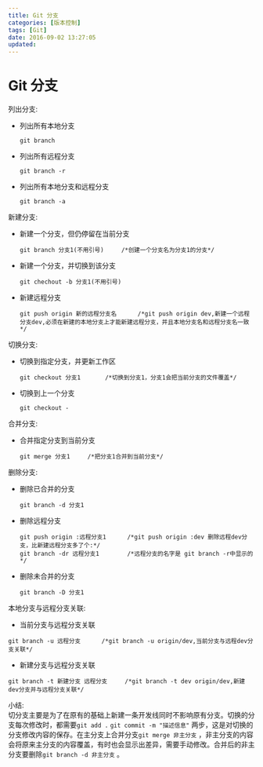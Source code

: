 ```yaml
---
title: Git 分支
categories: [版本控制]
tags: [Git]
date: 2016-09-02 13:27:05
updated:
---
```


# Git 分支
列出分支:
* 列出所有本地分支
    ```
    git branch
    ```

* 列出所有远程分支
    ```
    git branch -r
    ```

* 列出所有本地分支和远程分支
    ```
    git branch -a
    ```
新建分支:
* 新建一个分支，但仍停留在当前分支
    ```
    git branch 分支1(不用引号)     /*创建一个分支名为分支1的分支*/
    ```

* 新建一个分支，并切换到该分支
    ```
    git chechout -b 分支1(不用引号)
    ```

* 新建远程分支
    ```
    git push origin 新的远程分支名      /*git push origin dev,新建一个远程分支dev,必须在新建的本地分支上才能新建远程分支，并且本地分支名和远程分支名一致*/ 
    ``` 
    
切换分支:
* 切换到指定分支，并更新工作区
    ```
    git checkout 分支1       /*切换到分支1，分支1会把当前分支的文件覆盖*/
    ```

* 切换到上一个分支
    ```
    git checkout -    
    ``` 
    
合并分支:
* 合并指定分支到当前分支
    ```
    git merge 分支1     /*把分支1合并到当前分支*/    
    ```    
    
删除分支:
* 删除已合并的分支
    ```
    git branch -d 分支1
    ```

* 删除远程分支
    ```
    git push origin :远程分支1      /*git push origin :dev 删除远程dev分支，比新建远程分支多了个:*/
    git branch -dr 远程分支1        /*远程分支的名字是 git branch -r中显示的*/
    ```

* 删除未合并的分支
    ```
    git branch -D 分支1    
    ```    
    
本地分支与远程分支关联:
* 当前分支与远程分支关联	
```
git branch -u 远程分支      /*git branch -u origin/dev,当前分支与远程dev分支关联*/
```

* 新建分支与远程分支关联
```
git branch -t 新建分支 远程分支     /*git branch -t dev origin/dev,新建dev分支并与远程分支关联*/    
```    
    
小结:  
切分支主要是为了在原有的基础上新建一条开发线同时不影响原有分支。切换的分支每次修改时，都需要`git add .` `git commit -m "描述信息"` 两步，这是对切换的分支修改内容的保存。在主分支上合并分支`git merge 非主分支` ，非主分支的内容会将原来主分支的内容覆盖，有时也会显示出差异，需要手动修改。合并后的非主分支要删除`git branch -d 非主分支` 。    
    
    
    
    
    
    
    
    
    
    